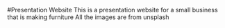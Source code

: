 #Presentation Website
This is a presentation website for a small business 
that is making furniture
All the images are from unsplash